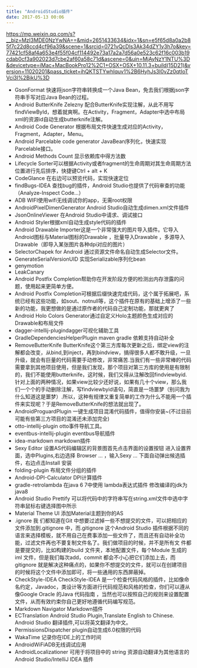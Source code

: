 ```yaml
---
title: "AndroidStudio插件"
date: 2017-05-13 00:06
---
```

https://mp.weixin.qq.com/s?__biz=MzI3MDE0NzYwNA==&mid=2651433634&idx=1&sn=e5f65d8a0a2b85f7c22d8ccd4cf96a39&scene=1&srcid=0721vQcDls3Ak34dZY1y3h7o&key=77421cf58af4a653e4f55f04cf114492e73a17a2a7d56a0e523c62f16c003b19cdab0cf3a902023d7cbe2af60a58c71d&ascene=0&uin=MjAyNzY1NTU%3D&devicetype=iMac+MacBookPro12%2C1+OSX+OSX+10.11.3+build(15D21)&version=11020201&pass_ticket=ihQKTSTYwhIquv1%2B6HyhJs3I0vZz0qtIoTVci3l%2BikU%3D

+ GsonFormat 快速将json字符串转换成一个Java Bean，免去我们根据json字符串手写对应Java Bean的过程。
+ Android ButterKnife Zelezny 配合ButterKnife实现注解，从此不用写findViewById，想着就爽啊。在Activity，Fragment，Adapter中选中布局xml的资源id自动生成butterknife注解。
+ Android Code Generator 根据布局文件快速生成对应的Activity，Fragment，Adapter，Menu。
+ Android Parcelable code generator JavaBean序列化，快速实现Parcelable接口。
+ Android Methods Count 显示依赖库中得方法数
+ Lifecycle Sorter可以根据Activity或者fragment的生命周期对其生命周期方法位置进行先后排序，快捷键Ctrl + alt + K
+ CodeGlance 在右边可以预览代码，实现快速定位
+ findBugs-IDEA 查找bug的插件，Android Studio也提供了代码审查的功能（Analyze-Inspect Code…）
+ ADB WIFI使用wifi无线调试你的app，无需root权限
+ AndroidPixelDimenGenerator Android Studio自动生成dimen.xml文件插件
+ JsonOnlineViewer 在Android Studio中请求、调试接口
+ Android Styler根据xml自动生成style代码的插件 
+ Android Drawable Importer这是一个非常强大的图片导入插件。它导入Android图标与Material图标的Drawable ，批量导入Drawable ，多源导入Drawable（即导入某张图片各种dpi对应的图片）
+ SelectorChapek for Android 通过资源文件命名自动生成Selector文件。
+ GenerateSerialVersionUID 实现Serializable序列化bean
+ genymotion
+ LeakCanary
+ Android Postfix Completion帮助你在开发阶段方便的检测出内存泄露的问题，使用起来更简单方便。
+ Android Postfix Completion可根据后缀快速完成代码，这个属于拓展吧，系统已经有这些功能，如sout、notnull等，这个插件在原有的基础上增添了一些新的功能，我更想做的是通过原作者的代码自己定制功能，那就更爽了
+ Android Holo Colors Generator通过自定义Holo主题颜色生成对应的Drawable和布局文件
+ dagger-intellij-plugindagger可视化辅助工具
+ GradleDependenciesHelperPlugin maven gradle 依赖支持自动补全
+ RemoveButterKnife ButterKnife这个第三方库每次更新之后，绑定view的注解都会改变，从bind,到inject，再到bindview，搞得很多人都不敢升级，一旦升级，就会有巨量的代码需要手动修改，非常痛苦.当我们有一些非常棒的代码需要拿到其他项目使用，但是我们发现，那个项目对第三方库的使用是有限制的，我们不能使用butterknife，这时候，我们又得从注解改回findviewbyid.针对上面的两种情况，如果view比较少还好说，如果有几十个view，那么我们一个个的手动删除注解，写findviewbyid语句，简直是一场噩梦（别问我为什么知道这是噩梦）.所以，这种有规律又重复简单的工作为什么不能用一个插件来实现呢？于是RemoveButterKnife的想法就出现了。
+ AndroidProguardPlugin 一键生成项目混淆代码插件，值得你安装~(不过目前可能有些第三方项目的混淆还未添加完全)
+ otto-intellij-plugin otto事件导航工具。
+ eventbus-intellij-plugin eventbus导航插件
+ idea-markdown markdown插件
+ Sexy Editor 设置AS代码编辑区的背景图首先点击界面的设置按钮 进入设置界面，选中Plugins,右边选择 Browser … ，输入Sexy … 下面自动弹出候选插件，右边点击Install 安装
+ folding-plugin 布局文件分组的插件
+ Android-DPI-Calculator DPI计算插件
+ gradle-retrolambda 在java 6 7中使用 lambda表达式插件 修改编译的jdk为java8
+ Android Studio Prettify 可以将代码中的字符串写在string.xml文件中选中字符串鼠标右键选择图中所示
+ Material Theme UI 添加Material主题到你的AS
+ .ignore 我 们都知道在Git 中想要过滤掉一些不想提交的文件，可以把相应的文件添加到.gitignore 中，而.gitignore 这个Android Studio 插件根据不同的语言来选择模板，就不用自己在费事添加一些文件了，而且还有自动补全功能，过滤文件再也不要复制文件名了。我们做项目的时候，并不是所有文 件都是要提交的，比如构建的build 文件夹，本地配置文件，每个Module 生成的iml 文件，但是我们每次add，commit 都会不小心把它们添加上去，而gitignore 就是解决这种痛点的，如果你不想提交的文件，就可以在创建项目的时候将这个文件中添加即可，将一些通用的东西屏蔽掉。
+ CheckStyle-IDEA CheckStyle-IDEA 是一个检查代码风格的插件，比如像命名约定，Javadoc，类设计等方面进行代码规范和风格的检查，你们可以遵从像Google Oracle 的Java 代码指南 ，当然也可以按照自己的规则来设置配置文件，从而有效约束你自己更好地遵循代码编写规范。
+ Markdown Navigator Markdown插件
+ ECTranslation Android Studio Plugin,Translate English to Chinese. Android Studio 翻译插件,可以将英文翻译为中文。
+ PermissionsDispatcher plugin自动生成6.0权限的代码
+ WakaTime 记录你在IDE上的工作时间
+ AndroidWiFiADB无线调试应用
+ AndroidLocalizationer 可用于将项目中的 string 资源自动翻译为其他语言的 Android Studio/IntelliJ IDEA 插件



